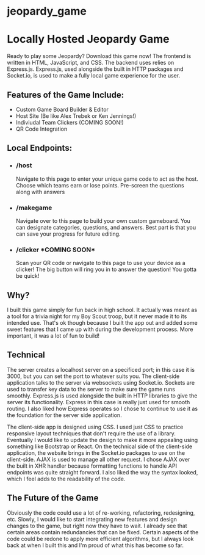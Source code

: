 # jeopardy_game
<h1>Locally Hosted Jeopardy Game</h1>

<p>
  Ready to play some Jeopardy? Download this game now! The frontend is written in HTML, JavaScript, and CSS. The backend uses relies on Express.js. Express.js, used alongside the built in HTTP packages and Socket.io, is used to make a fully local game experience for the user. 
</p>

<h2>
  Features of the Game Include:
</h2>
<ul>
  <li>Custom Game Board Builder & Editor</li>
  <li>Host Site (Be like Alex Trebek or Ken Jennings!)</li>
  <li>Indiviudal Team Clickers (COMING SOON!)</li>
  <li>QR Code Integration</li>
</ul>

<h2>Local Endpoints:</h2>
<ul>
  <li>
    <h3>/host</h3>
    <p>Navigate to this page to enter your unique game code to act as the host. Choose which teams earn or lose points. Pre-screen the questions along with answers</p>
  </li>
    <li>
    <h3>/makegame</h3>
    <p>Navigate over to this page to build your own custom gameboard. You can designate categories, questions, and answers. Best part is that you can save your progress for future editing.</p>
  </li>
    </li>
    <li>
    <h3>/clicker *COMING SOON*</h3>
    <p>Scan your QR code or navigate to this page to use your device as a clicker! The big button will ring you in to answer the question! You gotta be quick!</p>
  </li>
</ul>
<h2>Why?</h2>
<p>
  I built this game simply for fun back in high school. It actually was meant as a tool for a trivia night for my Boy Scout troop, but it never made it to its intended use. That's ok though because I built the app out and added some sweet features that I came up with during the development process. More important, it was a lot of fun to build!
</p>
<h2>Technical</h2>
<p>
  The server creates a localhost server on a specificed port; in this case it is 3000, but you can set the port to whatever suits you. The client-side application talks to the server via websockets using Socket.io. Sockets are used to transfer key data to the server to make sure the game runs smoothly. Express.js is used alongside the built in HTTP libraries to give the server its functionality. Express in this case is really just used for smooth routing. I also liked how Express operates so I chose to continue to use it as the foundation for the server side application. 

  The client-side app is designed using CSS. I used just CSS to practice responsive layout techniques that don't require the use of a library. Eventually I would like to update the design to make it more appealing using something like Bootstrap or React. On the technical side of the client-side application, the website brings in the Socket.io packages to use on the client-side. AJAX is used to manage all other request. I chose AJAX over the built in XHR handler because formatting functions to handle API endpoints was quite straight forward. I also liked the way the syntax looked, which I feel adds to the readability of the code. 

  
</p>
<h2>The Future of the Game</h2>
<p>
  Obviously the code could use a lot of re-working, refactoring, redesigning, etc. Slowly, I would like to start integrating new features and design changes to the game, but right now they have to wait. I already see that certain areas contain redundancies that can be fixed. Certain aspects of the code could be redone to apply more efficient algorithms, but I always look back at when I built this and I'm proud of what this has become so far. 
  
</p>
